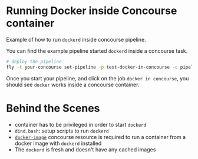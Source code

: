 # Running Docker inside Concourse container
Example of how to run `dockerd` inside concourse pipeline.

You can find the example pipeline started `dockerd` inside a concourse task.

```bash
# deploy the pipeline
fly -t your-concourse set-pipeline -p test-docker-in-concourse -c pipeline.yml
```

Once you start your pipeline, and click on the job `docker in concourse`, you should
see `docker` works inside a concourse container.

# Behind the Scenes

- container has to be privileged in order to start `dockerd`
- `dind.bash`: setup scripts to run `dockerd`
- [`docker-image`](https://github.com/concourse/docker-image-resource) concourse resource
  is required to run a container from a docker image with `dockerd` installed
- The `dockerd` is fresh and doesn't have any cached images
